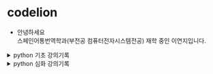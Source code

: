 # codelion
- 안녕하세요 <br> 스페인어통번역학과(부전공 컴퓨터전자시스템전공) 재학 중인 이연지입니다.

<details>
<summary>python 기초 강의기록</summary>
<div markdown="1">

<img width=100% src="https://user-images.githubusercontent.com/101976270/167464929-e35e8e91-8cef-4ecf-8503-d07d796aa5f5.PNG"/>

</div>
</details>
<details>
<summary>python 심화 강의기록</summary>
<div markdown="1">

<img width=100% src="https://user-images.githubusercontent.com/101976270/168380516-68368ed5-e7f1-4d21-a55d-176bb16c64f2.PNG"/>

</div>
</details>
